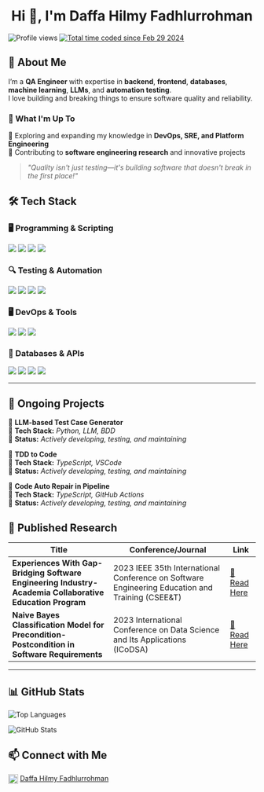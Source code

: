 <h1 align="center">Hi 👋, I'm Daffa Hilmy Fadhlurrohman</h1>

<p align="left">
  <img src="https://komarev.com/ghpvc/?username=daffahilmyf&label=Profile%20views&color=0e75b6&style=flat" alt="Profile views" />
  <a href="https://wakatime.com/@018df4bb-584b-4518-9b6e-98eead7b4f15">
    <img src="https://wakatime.com/badge/user/018df4bb-584b-4518-9b6e-98eead7b4f15.svg" alt="Total time coded since Feb 29 2024" />
  </a>
</p>

## 🚀 About Me  
I’m a **QA Engineer** with expertise in **backend**, **frontend**, **databases**, **machine learning**, **LLMs**, and **automation testing**.  
I love building and breaking things to ensure software quality and reliability.  

### 📌 What I'm Up To  
🔹 Exploring and expanding my knowledge in **DevOps, SRE, and Platform Engineering**  
🔹 Contributing to **software engineering research** and innovative projects  

> *"Quality isn't just testing—it's building software that doesn't break in the first place!"*  




## 🛠 Tech Stack

### 🖥 Programming & Scripting
![](https://img.shields.io/badge/Go-00ADD8?style=for-the-badge&logo=go&logoColor=white)
![](https://img.shields.io/badge/JavaScript-323330?style=for-the-badge&logo=javascript&logoColor=F7DF1E)
![](https://img.shields.io/badge/TypeScript-007ACC?style=for-the-badge&logo=typescript&logoColor=white)
![](https://img.shields.io/badge/Rust-000000?style=for-the-badge&logo=rust&logoColor=white)

### 🔍 Testing & Automation
![](https://img.shields.io/badge/Selenium-43B02A?style=for-the-badge&logo=selenium&logoColor=white)
![](https://img.shields.io/badge/Playwright-2EAD33?style=for-the-badge&logo=playwright&logoColor=white)
![](https://img.shields.io/badge/Cypress-17202C?style=for-the-badge&logo=cypress&logoColor=white)
![](https://img.shields.io/badge/Postman-FF6C37?style=for-the-badge&logo=postman&logoColor=white)

### 🖥️ DevOps & Tools
![](https://img.shields.io/badge/Linux-FCC624?style=for-the-badge&logo=linux&logoColor=black)
![](https://img.shields.io/badge/VSCode-0078D4?style=for-the-badge&logo=visual%20studio%20code&logoColor=white)
![](https://img.shields.io/badge/Docker-2CA5E0?style=for-the-badge&logo=docker&logoColor=white)


### 💾 Databases & APIs
![](https://img.shields.io/badge/Redis-%23DD0031.svg?&style=for-the-badge&logo=redis&logoColor=white)
![](https://img.shields.io/badge/PostgreSQL-316192?style=for-the-badge&logo=postgresql&logoColor=white)
![](https://img.shields.io/badge/MongoDB-4EA94B?style=for-the-badge&logo=mongodb&logoColor=white)
![](https://img.shields.io/badge/Firebase-FFCA28?style=for-the-badge&logo=firebase&logoColor=black)

---

## 📌 Ongoing Projects  

🚧 **LLM-based Test Case Generator**  
🔹 **Tech Stack:** _Python, LLM, BDD_  
🔹 **Status:** _Actively developing, testing, and maintaining_  

🚧 **TDD to Code**  
🔹 **Tech Stack:** _TypeScript, VSCode_  
🔹 **Status:** _Actively developing, testing, and maintaining_  

🚧 **Code Auto Repair in Pipeline**  
🔹 **Tech Stack:** _TypeScript, GitHub Actions_  
🔹 **Status:** _Actively developing, testing, and maintaining_  

## 📑 Published Research  

| Title | Conference/Journal | Link |
| --- | --- | --- |
| **Experiences With Gap-Bridging Software Engineering Industry-Academia Collaborative Education Program** | 2023 IEEE 35th International Conference on Software Engineering Education and Training (CSEE&T) | [🔗 Read Here](https://ieeexplore.ieee.org/abstract/document/10229434/) |
| **Naive Bayes Classification Model for Precondition-Postcondition in Software Requirements** | 2023 International Conference on Data Science and Its Applications (ICoDSA) | [🔗 Read Here](https://ieeexplore.ieee.org/abstract/document/10277397/) |

---

## 📊 GitHub Stats
<p>
  <img src="https://github-readme-stats.vercel.app/api/top-langs/?username=daffahilmyf&theme=dark&hide_border=false&include_all_commits=true&count_private=false&layout=compact&hide=jupyter%20notebook" alt="Top Languages" />
</p>

<p>
  <img align="center" src="https://github-readme-stats.vercel.app/api?username=daffahilmyf&show_icons=true&locale=en" alt="GitHub Stats" />
</p>


## 📫 Connect with Me  
[<img align="center" src="https://cdn.jsdelivr.net/npm/simple-icons@v5/icons/linkedin.svg" alt="LinkedIn" height="20px" width="20px" />](https://www.linkedin.com/in/daffahilmyf/) [Daffa Hilmy Fadhlurrohman](https://www.linkedin.com/in/daffahilmyf/)
